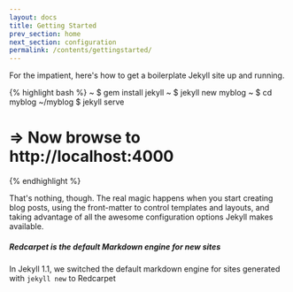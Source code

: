 ```yaml
---
layout: docs
title: Getting Started
prev_section: home
next_section: configuration
permalink: /contents/gettingstarted/
---
```


For the impatient, here's how to get a boilerplate Jekyll site up and running.

{% highlight bash %}
~ $ gem install jekyll
~ $ jekyll new myblog
~ $ cd myblog
~/myblog $ jekyll serve
# => Now browse to http://localhost:4000
{% endhighlight %}

That's nothing, though. The real magic happens when you start creating blog
posts, using the front-matter to control templates and layouts, and taking
advantage of all the awesome configuration options Jekyll makes available.

<div class="note info">
  <h5>Redcarpet is the default Markdown engine for new sites</h5>
  <p>In Jekyll 1.1, we switched the default markdown engine for sites
     generated with <code>jekyll new</code> to Redcarpet</p>
</div>
